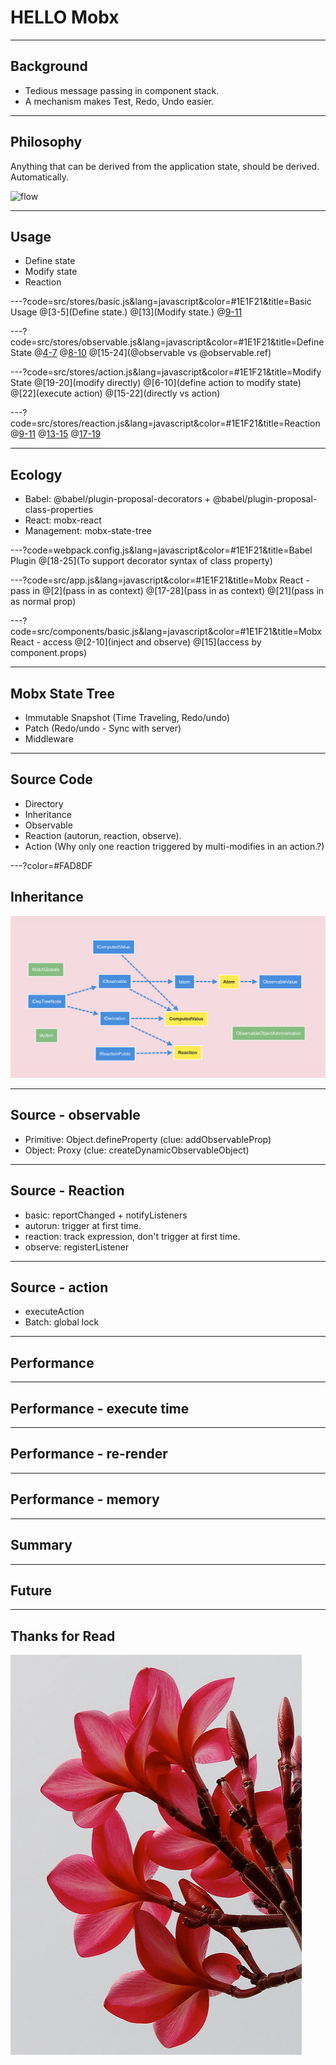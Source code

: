 # HELLO Mobx

---
## Background
- Tedious message passing in component stack.
- A mechanism makes Test, Redo, Undo easier.

---
## Philosophy
Anything that can be derived from the application state, should be derived. Automatically.

![flow](https://mobx.js.org/docs/flow.png)

---
## Usage
- Define state
- Modify state
- Reaction

---?code=src/stores/basic.js&lang=javascript&color=#1E1F21&title=Basic Usage
@[3-5](Define state.)
@[13](Modify state.)
@[9-11](Reaction.)

---?code=src/stores/observable.js&lang=javascript&color=#1E1F21&title=Define State
@[4-7](@observable)
@[8-10](@obserable.ref)
@[15-24](@observable vs @observable.ref)

---?code=src/stores/action.js&lang=javascript&color=#1E1F21&title=Modify State
@[19-20](modify directly)
@[6-10](define action to modify state)
@[22](execute action)
@[15-22](directly vs action)

---?code=src/stores/reaction.js&lang=javascript&color=#1E1F21&title=Reaction
@[9-11](autorun)
@[13-15](reaction)
@[17-19](observe)

---
## Ecology
- Babel: @babel/plugin-proposal-decorators + @babel/plugin-proposal-class-properties
- React: mobx-react
- Management: mobx-state-tree

---?code=webpack.config.js&lang=javascript&color=#1E1F21&title=Babel Plugin
@[18-25](To support decorator syntax of class property)

---?code=src/app.js&lang=javascript&color=#1E1F21&title=Mobx React - pass in
@[2](pass in as context)
@[17-28](pass in as context)
@[21](pass in as normal prop)

---?code=src/components/basic.js&lang=javascript&color=#1E1F21&title=Mobx React - access
@[2-10](inject and observe)
@[15](access by component.props)

---
## Mobx State Tree
- Immutable Snapshot (Time Traveling, Redo/undo)
- Patch (Redo/undo - Sync with server)
- Middleware

---
## Source Code
- Directory
- Inheritance
- Observable
- Reaction (autorun, reaction, observe).
- Action (Why only one reaction triggered by multi-modifies in an action.?)

---?color=#FAD8DF
## Inheritance
![](assets/image/mobx-inheritance.png)

---
## Source - observable
- Primitive: Object.defineProperty (clue: addObservableProp)
- Object: Proxy (clue: createDynamicObservableObject)

---
## Source - Reaction
- basic: reportChanged + notifyListeners
- autorun: trigger at first time.
- reaction: track expression, don't trigger at first time.
- observe: registerListener

---
## Source - action
- executeAction
- Batch: global lock

---
## Performance

---
## Performance - execute time

---
## Performance - re-render

---
## Performance - memory

---
## Summary

---
## Future

---
## Thanks for Read
![](assets/image/flower.jpg)
